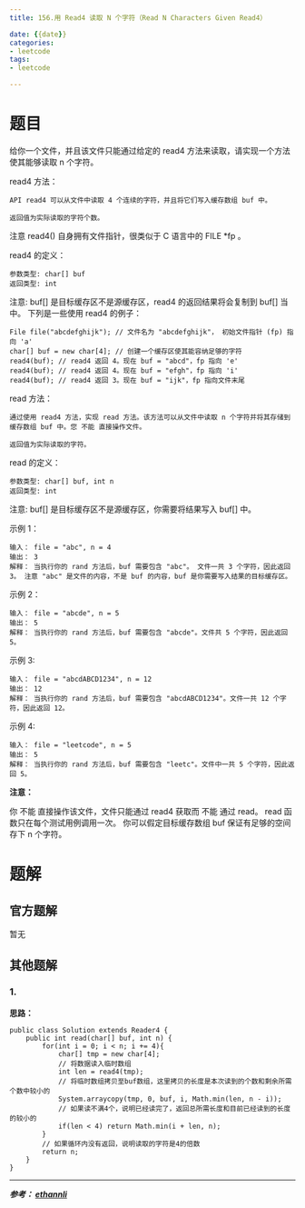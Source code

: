```yaml
---
title: 156.用 Read4 读取 N 个字符（Read N Characters Given Read4）

date: {{date}}
categories:
- leetcode
tags:
- leetcode

---
```

# 题目
给你一个文件，并且该文件只能通过给定的 read4 方法来读取，请实现一个方法使其能够读取 n 个字符。

read4 方法：
```
API read4 可以从文件中读取 4 个连续的字符，并且将它们写入缓存数组 buf 中。

返回值为实际读取的字符个数。
```
注意 read4() 自身拥有文件指针，很类似于 C 语言中的 FILE *fp 。

read4 的定义：
```
参数类型: char[] buf
返回类型: int
```
注意: buf[] 是目标缓存区不是源缓存区，read4 的返回结果将会复制到 buf[] 当中。
下列是一些使用 read4 的例子：
```
File file("abcdefghijk"); // 文件名为 "abcdefghijk"， 初始文件指针 (fp) 指向 'a'
char[] buf = new char[4]; // 创建一个缓存区使其能容纳足够的字符
read4(buf); // read4 返回 4。现在 buf = "abcd"，fp 指向 'e'
read4(buf); // read4 返回 4。现在 buf = "efgh"，fp 指向 'i'
read4(buf); // read4 返回 3。现在 buf = "ijk"，fp 指向文件末尾
```
read 方法：
```
通过使用 read4 方法，实现 read 方法。该方法可以从文件中读取 n 个字符并将其存储到缓存数组 buf 中。您 不能 直接操作文件。

返回值为实际读取的字符。
```
read 的定义：
```
参数类型: char[] buf, int n
返回类型: int
```
注意: buf[] 是目标缓存区不是源缓存区，你需要将结果写入 buf[] 中。


示例 1：
```
输入： file = "abc", n = 4
输出： 3
解释： 当执行你的 rand 方法后，buf 需要包含 "abc"。 文件一共 3 个字符，因此返回 3。 注意 "abc" 是文件的内容，不是 buf 的内容，buf 是你需要写入结果的目标缓存区。
```
示例 2：
```
输入： file = "abcde", n = 5
输出： 5
解释： 当执行你的 rand 方法后，buf 需要包含 "abcde"。文件共 5 个字符，因此返回 5。
```
示例 3:
```
输入： file = "abcdABCD1234", n = 12
输出： 12
解释： 当执行你的 rand 方法后，buf 需要包含 "abcdABCD1234"。文件一共 12 个字符，因此返回 12。
```
示例 4:
```
输入： file = "leetcode", n = 5
输出： 5
解释： 当执行你的 rand 方法后，buf 需要包含 "leetc"。文件中一共 5 个字符，因此返回 5。
```

**注意：**

你 不能 直接操作该文件，文件只能通过 read4 获取而 不能 通过 read。
read  函数只在每个测试用例调用一次。
你可以假定目标缓存数组 buf 保证有足够的空间存下 n 个字符。

# 题解

## 官方题解
暂无

## 其他题解
### 1.
**思路：**
```
public class Solution extends Reader4 {
    public int read(char[] buf, int n) {
        for(int i = 0; i < n; i += 4){
            char[] tmp = new char[4];
            // 将数据读入临时数组
            int len = read4(tmp);
            // 将临时数组拷贝至buf数组，这里拷贝的长度是本次读到的个数和剩余所需个数中较小的
            System.arraycopy(tmp, 0, buf, i, Math.min(len, n - i));
            // 如果读不满4个，说明已经读完了，返回总所需长度和目前已经读到的长度的较小的
            if(len < 4) return Math.min(i + len, n);
        }
        // 如果循环内没有返回，说明读取的字符是4的倍数
        return n;
    }
}
```



---
***参考：
[ethannli](https://segmentfault.com/a/1190000003794420)***
